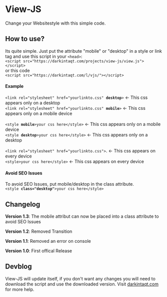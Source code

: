 # View-JS
Change your Websitestyle with this simple code.  


<h2>How to use?</h2>
Its quite simple. 
Just put the attribute "mobile" or "desktop" in a style or link tag and use this script in your <code>&lt;head&gt;</code>: <br>
<code>&lt;script src="https://darkintaqt.com/projects/view-js/view.js"&gt;&lt;/script&gt;</code> 
<br>or this code</br>
<code>&lt;script src="https://darkintaqt.com/l/vjs/"&gt;&lt;/script&gt;</code>

<h4>Example</h4>
<code>&lt;link rel="stylesheet" href="yourlinkto.css" <strong>desktop</strong>&gt;</code> <- This css appears only on a desktop<br>
<code>&lt;link rel="stylesheet" href="yourlinkto.css" <strong>mobile</strong>&gt;</code>  <- This css appears only on a mobile device
<br><br>
<code>&lt;style <strong>mobile</strong>&gt;your css here&lt;/style&gt;</code>             <- This css appears only on a mobile device<br>
<code>&lt;style <strong>desktop</strong>&gt;your css here&lt;/style&gt;</code>            <- This css appears only on a desktop
<br><br>
<code>&lt;link rel="stylesheet" href="yourlinkto.css"&gt;</code>.        <- This css appears on every device
<br><code>&lt;style&gt;your css here&lt;/style&gt;</code>                <- This css appears on every device

<h4>Avoid SEO Issues</h4>
To avoid SEO Issues, put mobile/desktop in the class attribute. <br>
<code>&lt;style <strong>class="desktop"</strong>&gt;your css here&lt;/style&gt;</code>  
<h2>Changelog</h2>
<p><strong>Version 1.3</strong>: The mobile attribut can now be placed into a class attribute to avoid SEO Issues</p>
<p><strong>Version 1.2</strong>: Removed Transition</p>
<p><strong>Version 1.1</strong>: Removed an error on console</p>
<p><strong>Version 1.0</strong>: First offical Release</p>
<h2>Devblog</h2>
View-JS will update itself, if you don't want any changes you will need to download the script and use the downloaded version.
Visit <a href="https://darkintaqt.com/blog/view-js/">darkintaqt.com</a> for more help. 
